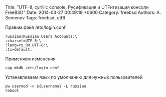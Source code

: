 Title: "UTF-8, cyrillic console. Русификация и UTFитизация консоли FreeBSD"
Date: 2014-03-27 00:49:19 +0600
Category: freebsd
Authors: A. Semenov
Tags: freebsd, utf8

Правим файл /etc/login.conf

    russian|Russian Users Accounts:\
    :charset=UTF-8:\
    :lang=ru_RU.UTF-8:\
    :tc=default:

Применяем изменения

    cap_mkdb /etc/login.conf

Устанавливаем язык по умолчанию для нужных пользователей

    pw usermod -n ${username} -L russian
    reboot

